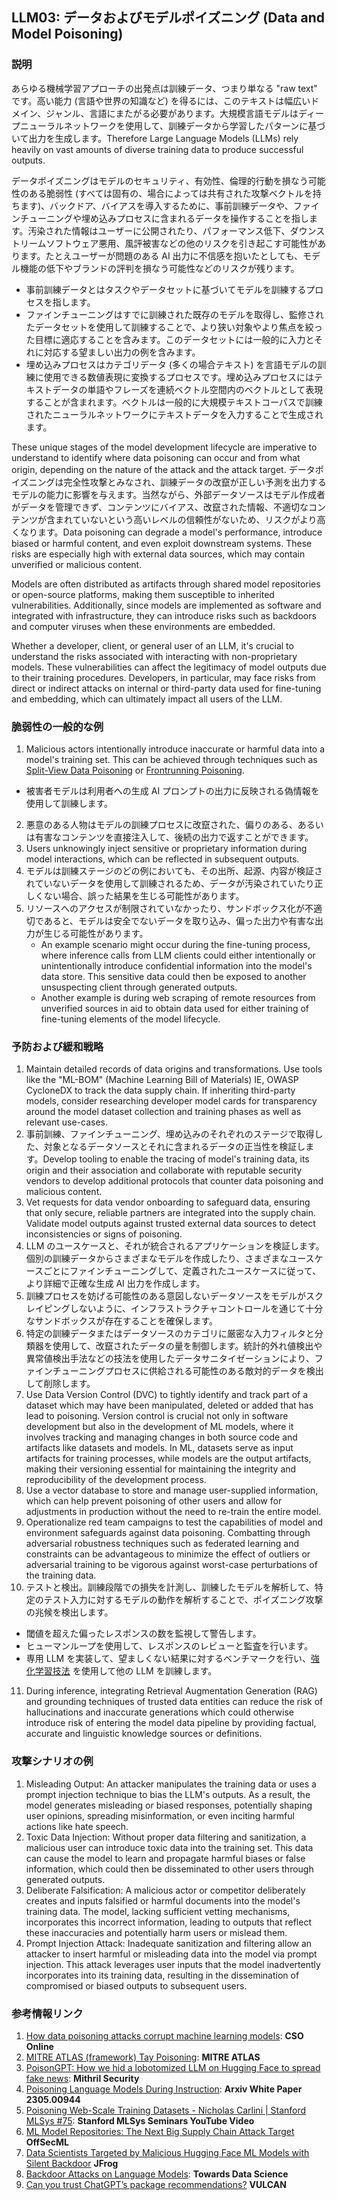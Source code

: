 ## LLM03: データおよびモデルポイズニング (Data and Model Poisoning)

### 説明

あらゆる機械学習アプローチの出発点は訓練データ、つまり単なる "raw text" です。高い能力 (言語や世界の知識など) を得るには、このテキストは幅広いドメイン、ジャンル、言語にまたがる必要があります。大規模言語モデルはディープニューラルネットワークを使用して、訓練データから学習したパターンに基づいて出力を生成します。Therefore Large Language Models (LLMs) rely heavily on vast amounts of diverse training data to produce successful outputs.

データポイズニングはモデルのセキュリティ、有効性、倫理的行動を損なう可能性のある脆弱性 (すべては固有の、場合によっては共有された攻撃ベクトルを持ちます)、バックドア、バイアスを導入するために、事前訓練データや、ファインチューニングや埋め込みプロセスに含まれるデータを操作することを指します。汚染された情報はユーザーに公開されたり、パフォーマンス低下、ダウンストリームソフトウェア悪用、風評被害などの他のリスクを引き起こす可能性があります。たとえユーザーが問題のある AI 出力に不信感を抱いたとしても、モデル機能の低下やブランドの評判を損なう可能性などのリスクが残ります。

- 事前訓練データとはタスクやデータセットに基づいてモデルを訓練するプロセスを指します。
- ファインチューニングはすでに訓練された既存のモデルを取得し、監修されたデータセットを使用して訓練することで、より狭い対象やより焦点を絞った目標に適応することを含みます。このデータセットには一般的に入力とそれに対応する望ましい出力の例を含みます。
- 埋め込みプロセスはカテゴリデータ (多くの場合テキスト) を言語モデルの訓練に使用できる数値表現に変換するプロセスです。埋め込みプロセスにはテキストデータの単語やフレーズを連続ベクトル空間内のベクトルとして表現することが含まれます。ベクトルは一般的に大規模テキストコーパスで訓練されたニューラルネットワークにテキストデータを入力することで生成されます。

These unique stages of the model development lifecycle are imperative to understand to identify where data poisoning can occur and from what origin, depending on the nature of the attack and the attack target. データポイズニングは完全性攻撃とみなされ、訓練データの改竄が正しい予測を出力するモデルの能力に影響を与えます。当然ながら、外部データソースはモデル作成者がデータを管理できず、コンテンツにバイアス、改竄された情報、不適切なコンテンツが含まれていないという高いレベルの信頼性がないため、リスクがより高くなります。Data poisoning can degrade a model's performance, introduce biased or harmful content, and even exploit downstream systems. These risks are especially high with external data sources, which may contain unverified or malicious content.

Models are often distributed as artifacts through shared model repositories or open-source platforms, making them susceptible to inherited vulnerabilities. Additionally, since models are implemented as software and integrated with infrastructure, they can introduce risks such as backdoors and computer viruses when these environments are embedded.

Whether a developer, client, or general user of an LLM, it's crucial to understand the risks associated with interacting with non-proprietary models. These vulnerabilities can affect the legitimacy of model outputs due to their training procedures. Developers, in particular, may face risks from direct or indirect attacks on internal or third-party data used for fine-tuning and embedding, which can ultimately impact all users of the LLM.

### 脆弱性の一般的な例

1.  Malicious actors intentionally introduce inaccurate or harmful data into a model's training set. This can be achieved through techniques such as [Split-View Data Poisoning](https://github.com/GangGreenTemperTatum/speaking/blob/main/dc604/hacker-summer-camp-23/Ads%20_%20Poisoning%20Web%20Training%20Datasets%20_%20Flow%20Diagram%20-%20Exploit%201%20Split-View%20Data%20Poisoning.jpeg) or [Frontrunning Poisoning](https://github.com/GangGreenTemperTatum/speaking/blob/main/dc604/hacker-summer-camp-23/Ads%20_%20Poisoning%20Web%20Training%20Datasets%20_%20Flow%20Diagram%20-%20Exploit%202%20Frontrunning%20Data%20Poisoning.jpeg). 
   - 被害者モデルは利用者への生成 AI プロンプトの出力に反映される偽情報を使用して訓練します。
2. 悪意のある人物はモデルの訓練プロセスに改竄された、偏りのある、あるいは有害なコンテンツを直接注入して、後続の出力で返すことができます。
3. Users unknowingly inject sensitive or proprietary information during model interactions, which can be reflected in subsequent outputs.
4. モデルは訓練ステージのどの例においても、その出所、起源、内容が検証されていないデータを使用して訓練されるため、データが汚染されていたり正しくない場合、誤った結果を生じる可能性があります。
5. リソースへのアクセスが制限されていなかったり、サンドボックス化が不適切であると、モデルは安全でないデータを取り込み、偏った出力や有害な出力が生じる可能性があります。
   - An example scenario might occur during the fine-tuning process, where inference calls from LLM clients could either intentionally or unintentionally introduce confidential information into the model's data store. This sensitive data could then be exposed to another unsuspecting client through generated outputs.
   - Another example is during web scraping of remote resources from unverified sources in aid to obtain data used for either training of fine-tuning elements of the model lifecycle.

### 予防および緩和戦略

1. Maintain detailed records of data origins and transformations. Use tools like the "ML-BOM" (Machine Learning Bill of Materials) IE, OWASP CycloneDX to track the data supply chain. If inheriting third-party models, consider researching developer model cards for transparency around the model dataset collection and training phases as well as relevant use-cases.
2. 事前訓練、ファインチューニング、埋め込みのそれぞれのステージで取得した、対象となるデータソースとそれに含まれるデータの正当性を検証します。Develop tooling to enable the tracing of model's training data, its origin and their association and collaborate with reputable security vendors to develop additional protocols that counter data poisoning and malicious content.
3. Vet requests for data vendor onboarding to safeguard data, ensuring that only secure, reliable partners are integrated into the supply chain. Validate model outputs against trusted external data sources to detect inconsistencies or signs of poisoning.
4. LLM のユースケースと、それが統合されるアプリケーションを検証します。個別の訓練データからさまざまなモデルを作成したり、さまざまなユースケースごとにファインチューニングして、定義されたユースケースに従って、より詳細で正確な生成 AI 出力を作成します。
5. 訓練プロセスを妨げる可能性のある意図しないデータソースをモデルがスクレイピングしないように、インフラストラクチャコントロールを通じて十分なサンドボックスが存在することを確保します。
6. 特定の訓練データまたはデータソースのカテゴリに厳密な入力フィルタと分類器を使用して、改竄されたデータの量を制御します。統計的外れ値検出や異常値検出手法などの技法を使用したデータサニタイゼーションにより、ファインチューニングプロセスに供給される可能性のある敵対的データを検出して削除します。
7. Use Data Version Control (DVC) to tightly identify and track part of a dataset which may have been manipulated, deleted or added that has lead to poisoning. Version control is crucial not only in software development but also in the development of ML models, where it involves tracking and managing changes in both source code and artifacts like datasets and models. In ML, datasets serve as input artifacts for training processes, while models are the output artifacts, making their versioning essential for maintaining the integrity and reproducibility of the development process.
8. Use a vector database to store and manage user-supplied information, which can help prevent poisoning of other users and allow for adjustments in production without the need to re-train the entire model.
9. Operationalize red team campaigns to test the capabilities of model and environment safeguards against data poisoning. Combatting through adversarial robustness techniques such as federated learning and constraints can be advantageous to minimize the effect of outliers or adversarial training to be vigorous against worst-case perturbations of the training data.
10. テストと検出。訓練段階での損失を計測し、訓練したモデルを解析して、特定のテスト入力に対するモデルの動作を解析することで、ポイズニング攻撃の兆候を検出します。
   - 閾値を超えた偏ったレスポンスの数を監視して警告します。
   - ヒューマンループを使用して、レスポンスのレビューと監査を行います。
   - 専用 LLM を実装して、望ましくない結果に対するベンチマークを行い、[強化学習技法](https://wandb.ai/ayush-thakur/Intro-RLAIF/reports/An-Introduction-to-Training-LLMs-Using-Reinforcement-Learning-From-Human-Feedback-RLHF---VmlldzozMzYyNjcy) を使用して他の LLM を訓練します。
11. During inference, integrating Retrieval Augmentation Generation (RAG) and grounding techniques of trusted data entities can reduce the risk of hallucinations and inaccurate generations which could otherwise introduce risk of entering the model data pipeline by providing factual, accurate and linguistic knowledge sources or definitions.

### 攻撃シナリオの例

1. Misleading Output: An attacker manipulates the training data or uses a prompt injection technique to bias the LLM's outputs. As a result, the model generates misleading or biased responses, potentially shaping user opinions, spreading misinformation, or even inciting harmful actions like hate speech.
2. Toxic Data Injection: Without proper data filtering and sanitization, a malicious user can introduce toxic data into the training set. This data can cause the model to learn and propagate harmful biases or false information, which could then be disseminated to other users through generated outputs.
3. Deliberate Falsification: A malicious actor or competitor deliberately creates and inputs falsified or harmful documents into the model's training data. The model, lacking sufficient vetting mechanisms, incorporates this incorrect information, leading to outputs that reflect these inaccuracies and potentially harm users or mislead them.
4. Prompt Injection Attack: Inadequate sanitization and filtering allow an attacker to insert harmful or misleading data into the model via prompt injection. This attack leverages user inputs that the model inadvertently incorporates into its training data, resulting in the dissemination of compromised or biased outputs to subsequent users.

### 参考情報リンク

1. [How data poisoning attacks corrupt machine learning models](https://www.csoonline.com/article/3613932/how-data-poisoning-attacks-corrupt-machine-learning-models.html): **CSO Online**
2. [MITRE ATLAS (framework) Tay Poisoning](https://atlas.mitre.org/studies/AML.CS0009/): **MITRE ATLAS**
3. [PoisonGPT: How we hid a lobotomized LLM on Hugging Face to spread fake news](https://blog.mithrilsecurity.io/poisongpt-how-we-hid-a-lobotomized-llm-on-hugging-face-to-spread-fake-news/): **Mithril Security**
4. [Poisoning Language Models During Instruction](https://arxiv.org/abs/2305.00944): **Arxiv White Paper 2305.00944**
5.  [Poisoning Web-Scale Training Datasets - Nicholas Carlini | Stanford MLSys #75](https://www.youtube.com/watch?v=h9jf1ikcGyk): **Stanford MLSys Seminars YouTube Video**
6.  [ML Model Repositories: The Next Big Supply Chain Attack Target](https://www.darkreading.com/cloud-security/ml-model-repositories-next-big-supply-chain-attack-target) **OffSecML**
7.  [Data Scientists Targeted by Malicious Hugging Face ML Models with Silent Backdoor](https://jfrog.com/blog/data-scientists-targeted-by-malicious-hugging-face-ml-models-with-silent-backdoor/) **JFrog**
8.  [Backdoor Attacks on Language Models](https://towardsdatascience.com/backdoor-attacks-on-language-models-can-we-trust-our-models-weights-73108f9dcb1f): **Towards Data Science**
9.  [Can you trust ChatGPT’s package recommendations?](https://vulcan.io/blog/ai-hallucinations-package-risk) **VULCAN**
